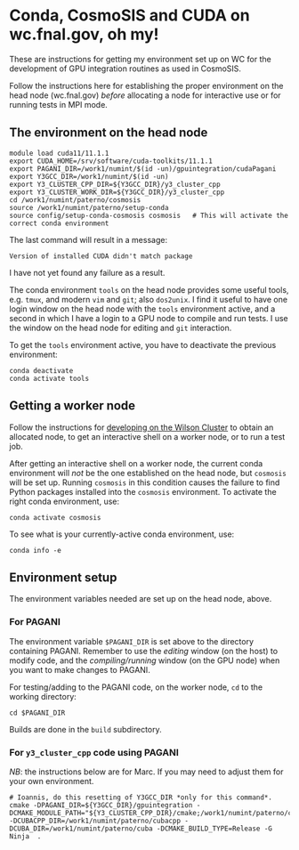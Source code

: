 # Conda, CosmoSIS and CUDA on wc.fnal.gov, oh my!

These are instructions for getting my environment set up on WC for the development
of GPU integration routines as used in CosmoSIS.

Follow the instructions here for establishing the proper environment on the head
node (wc.fnal.gov) *before* allocating a node for interactive use or for running
tests in MPI mode.

## The environment on the head node

    module load cuda11/11.1.1
    export CUDA_HOME=/srv/software/cuda-toolkits/11.1.1
    export PAGANI_DIR=/work1/numint/$(id -un)/gpuintegration/cudaPagani
    export Y3GCC_DIR=/work1/numint/$(id -un)
    export Y3_CLUSTER_CPP_DIR=${Y3GCC_DIR}/y3_cluster_cpp
    export Y3_CLUSTER_WORK_DIR=${Y3GCC_DIR}/y3_cluster_cpp 
    cd /work1/numint/paterno/cosmosis
    source /work1/numint/paterno/setup-conda
    source config/setup-conda-cosmosis cosmosis   # This will activate the correct conda environment

The last command will result in a message:

    Version of installed CUDA didn't match package

I have not yet found any failure as a result.

The conda environment `tools` on the head node provides some useful tools, e.g. `tmux`, and modern `vim` and `git`; also `dos2unix`.
I find it useful to have one login window on the head node with the `tools` environment active, and a second in which I have a
login to a GPU node to compile and run tests. I use the window on the head node for editing and `git` interaction.

To get the `tools` environment active, you have to deactivate the previous environment:

    conda deactivate
    conda activate tools

## Getting a worker node

Follow the instructions for [developing on the Wilson Cluster](developing-on-wc.md) to
obtain an allocated node, to get an interactive shell on a worker node, or to run a
test job.

After getting an interactive shell on a worker node, the current conda environment will *not*
be the one established on the head node, but `cosmosis` will be set up. Running `cosmosis` in
this condition causes the failure to find Python packages installed into the `cosmosis` environment.
To activate the right conda environment, use:

    conda activate cosmosis

To see what is your currently-active conda environment, use:

    conda info -e

## Environment setup

The environment variables needed are set up on the head node, above.

### For PAGANI

The environment variable `$PAGANI_DIR` is set above to the directory containing PAGANI.
Remember to use the *editing* window (on the host) to modify code, and the *compiling/running* window
(on the GPU node) when you want to make changes to PAGANI.

For testing/adding to the PAGANI code, on the worker node,
`cd` to the working directory:

    cd $PAGANI_DIR
 
Builds are done in the `build` subdirectory.

### For `y3_cluster_cpp` code using PAGANI

*NB*: the instructions below are for Marc. If you may need to adjust them for your own environment.

    # Ioannis, do this resetting of Y3GCC_DIR *only for this command*.
    cmake -DPAGANI_DIR=${Y3GCC_DIR}/gpuintegration -DCMAKE_MODULE_PATH="${Y3_CLUSTER_CPP_DIR}/cmake;/work1/numint/paterno/cubacpp/cmake/modules" -DCUBACPP_DIR=/work1/numint/paterno/cubacpp -DCUBA_DIR=/work1/numint/paterno/cuba -DCMAKE_BUILD_TYPE=Release -G Ninja  .
